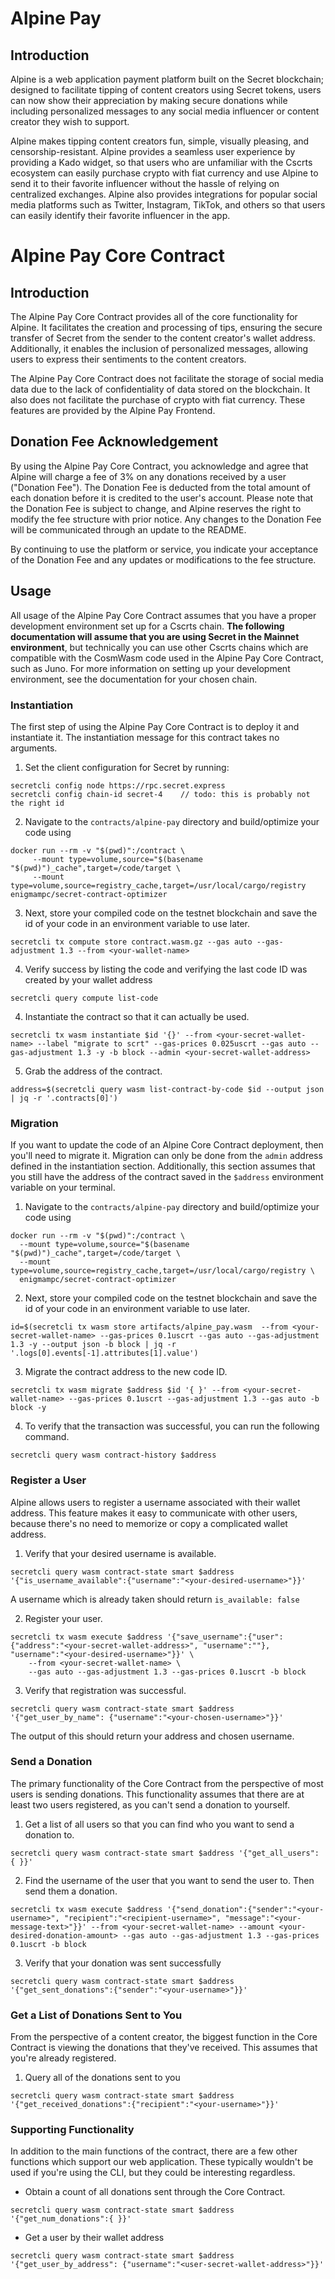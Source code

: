 # Alpine Pay
## Introduction
Alpine is a web application payment platform built on the Secret blockchain; designed to facilitate tipping of content creators using Secret tokens, users can now show their appreciation by making secure donations while including personalized messages to any social media influencer or content creator they wish to support.

Alpine makes tipping content creators fun, simple, visually pleasing, and censorship-resistant. Alpine provides a seamless user experience by providing a Kado widget, so that users who are unfamiliar with the Cscrts ecosystem can easily purchase crypto with fiat currency and use Alpine to send it to their favorite influencer without the hassle of relying on centralized exchanges. Alpine also provides integrations for popular social media platforms such as Twitter, Instagram, TikTok, and others so that users can easily identify their favorite influencer in the app.

# Alpine Pay Core Contract
## Introduction
The Alpine Pay Core Contract provides all of the core functionality for Alpine. It facilitates the creation and processing of tips, ensuring the secure transfer of Secret from the sender to the content creator's wallet address. Additionally, it enables the inclusion of personalized messages, allowing users to express their sentiments to the content creators.

The Alpine Pay Core Contract does not facilitate the storage of social media data due to the lack of confidentiality of data stored on the blockchain. It also does not facilitate the purchase of crypto with fiat currency. These features are provided by the Alpine Pay Frontend.

## Donation Fee Acknowledgement
By using the Alpine Pay Core Contract, you acknowledge and agree that Alpine will charge a fee of 3% on any donations received by a user ("Donation Fee"). The Donation Fee is deducted from the total amount of each donation before it is credited to the user's account. Please note that the Donation Fee is subject to change, and Alpine reserves the right to modify the fee structure with prior notice. Any changes to the Donation Fee will be communicated through an update to the README.

By continuing to use the platform or service, you indicate your acceptance of the Donation Fee and any updates or modifications to the fee structure.

## Usage
All usage of the Alpine Pay Core Contract assumes that you have a proper development environment set up for a Cscrts chain. **The following documentation will assume that you are using Secret in the Mainnet environment**, but technically you can use other Cscrts chains which are compatible with the CosmWasm code used in the Alpine Pay Core Contract, such as Juno. For more information on setting up your development environment, see the documentation for your chosen chain.

### Instantiation
The first step of using the Alpine Pay Core Contract is to deploy it and instantiate it. The instantiation message for this contract takes no arguments.
1. Set the client configuration for Secret by running:
```
secretcli config node https://rpc.secret.express
secretcli config chain-id secret-4    // todo: this is probably not the right id
```

2. Navigate to the `contracts/alpine-pay` directory and build/optimize your code using
```
docker run --rm -v "$(pwd)":/contract \
     --mount type=volume,source="$(basename "$(pwd)")_cache",target=/code/target \
     --mount type=volume,source=registry_cache,target=/usr/local/cargo/registry   enigmampc/secret-contract-optimizer
```
3. Next, store your compiled code on the testnet blockchain and save the id of your code in an environment variable to use later.
```
secretcli tx compute store contract.wasm.gz --gas auto --gas-adjustment 1.3 --from <your-wallet-name>
```
4. Verify success by listing the code and verifying the last code ID was created by your wallet address
```
secretcli query compute list-code
```
4. Instantiate the contract so that it can actually be used.
```
secretcli tx wasm instantiate $id '{}' --from <your-secret-wallet-name> --label "migrate to scrt" --gas-prices 0.025uscrt --gas auto --gas-adjustment 1.3 -y -b block --admin <your-secret-wallet-address>
```
5. Grab the address of the contract.
```
address=$(secretcli query wasm list-contract-by-code $id --output json | jq -r '.contracts[0]')
```
### Migration
If you want to update the code of an Alpine Core Contract deployment, then you'll need to migrate it. Migration can only be done from the `admin` address defined in the instantiation section. Additionally, this section assumes that you still have the address of the contract saved in the `$address` environment variable on your terminal.
1. Navigate to the `contracts/alpine-pay` directory and build/optimize your code using
```
docker run --rm -v "$(pwd)":/contract \                       
  --mount type=volume,source="$(basename "$(pwd)")_cache",target=/code/target \
  --mount type=volume,source=registry_cache,target=/usr/local/cargo/registry \
  enigmampc/secret-contract-optimizer
```
2. Next, store your compiled code on the testnet blockchain and save the id of your code in an environment variable to use later.
```
id=$(secretcli tx wasm store artifacts/alpine_pay.wasm  --from <your-secret-wallet-name> --gas-prices 0.1uscrt --gas auto --gas-adjustment 1.3 -y --output json -b block | jq -r '.logs[0].events[-1].attributes[1].value')
```
3. Migrate the contract address to the new code ID.
```
secretcli tx wasm migrate $address $id '{ }' --from <your-secret-wallet-name> --gas-prices 0.1uscrt --gas-adjustment 1.3 --gas auto -b block -y
```
4. To verify that the transaction was successful, you can run the following command.
```
secretcli query wasm contract-history $address
```
### Register a User
Alpine allows users to register a username associated with their wallet address. This feature makes it easy to communicate with other users, because there's no need to memorize or copy a complicated wallet address. 
1. Verify that your desired username is available.
```
secretcli query wasm contract-state smart $address '{"is_username_available":{"username":"<your-desired-username>"}}'
```
A username which is already taken should return `is_available: false`

2. Register your user.
```
secretcli tx wasm execute $address '{"save_username":{"user":{"address":"<your-secret-wallet-address>", "username":""}, "username":"<your-desired-username>"}}' \
    --from <your-secret-wallet-name> \
    --gas auto --gas-adjustment 1.3 --gas-prices 0.1uscrt -b block
```
3. Verify that registration was successful.
```
secretcli query wasm contract-state smart $address '{"get_user_by_name": {"username":"<your-chosen-username>"}}'
```
The output of this should return your address and chosen username.
### Send a Donation
The primary functionality of the Core Contract from the perspective of most users is sending donations. This functionality assumes that there are at least two users registered, as you can't send a donation to yourself.
1. Get a list of all users so that you can find who you want to send a donation to.
```
secretcli query wasm contract-state smart $address '{"get_all_users": { }}'
```
2. Find the username of the user that you want to send the user to. Then send them a donation.
```
secretcli tx wasm execute $address '{"send_donation":{"sender":"<your-username>", "recipient":"<recipient-username>", "message":"<your-message-text>"}}' --from <your-secret-wallet-name> --amount <your-desired-donation-amount> --gas auto --gas-adjustment 1.3 --gas-prices 0.1uscrt -b block
```
3. Verify that your donation was sent successfully
```
secretcli query wasm contract-state smart $address '{"get_sent_donations":{"sender":"<your-username>"}}'
```
### Get a List of Donations Sent to You
From the perspective of a content creator, the biggest function in the Core Contract is viewing the donations that they've received. This assumes that you're already registered.
1. Query all of the donations sent to you
```
secretcli query wasm contract-state smart $address '{"get_received_donations":{"recipient":"<your-username>"}}'
```
### Supporting Functionality
In addition to the main functions of the contract, there are a few other functions which support our web application. These typically wouldn't be used if you're using the CLI, but they could be interesting regardless.
- Obtain a count of all donations sent through the Core Contract.
```
secretcli query wasm contract-state smart $address '{"get_num_donations":{ }}'
```
- Get a user by their wallet address
```
secretcli query wasm contract-state smart $address '{"get_user_by_address": {"username":"<user-secret-wallet-address>"}}'
```
